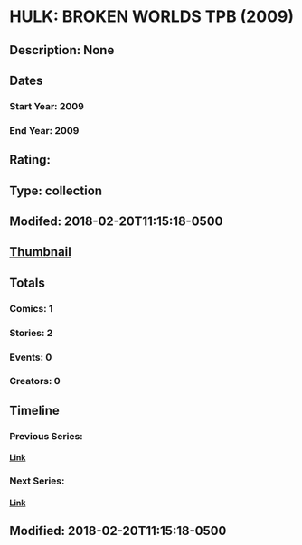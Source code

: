 # HULK: BROKEN WORLDS TPB (2009)
## Description: None
## Dates
### Start Year: 2009
### End Year: 2009
## Rating: 
## Type: collection
## Modifed: 2018-02-20T11:15:18-0500
## [Thumbnail](http://i.annihil.us/u/prod/marvel/i/mg/b/40/image_not_available.jpg)
## Totals
### Comics: 1
### Stories: 2
### Events: 0
### Creators: 0
## Timeline
### Previous Series: 
#### [Link]()
### Next Series: 
#### [Link]()
## Modified: 2018-02-20T11:15:18-0500